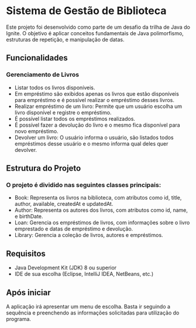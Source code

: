 # Sistema de Gestão de Biblioteca
Este projeto foi desenvolvido como parte de um desafio da trilha de Java do Ignite. O objetivo é aplicar conceitos fundamentais de Java polimorfismo, estruturas de repetição, e manipulação de datas.

## Funcionalidades
### Gerenciamento de Livros
- Listar todos os livros disponíveis.
- Em empréstimo são exibidos apenas os livros que estão disponíveis para empréstimo e é possível realizar o empréstimo desses livros.
- Realizar empréstimo de um livro: Permite que um usuário escolha um livro disponível e registre o empréstimo.
- É possível listar todos os empréstimos realizados.
- É possível fazer a devolução do livro e o mesmo fica disponível para novo empréstimo.
- Devolver um livro: O usuário informa o usuário, são listados todos empréstimos desse usuário e o mesmo informa qual deles quer devolver.

## Estrutura do Projeto
### O projeto é dividido nas seguintes classes principais:

- Book: Representa os livros na biblioteca, com atributos como id, title, author, available, createdAt e updatedAt.
- Author: Representa os autores dos livros, com atributos como id, name, e birthDate.
- Loan: Gerencia os empréstimos de livros, com informações sobre o livro emprestado e datas de empréstimo e devolução.
- Library: Gerencia a coleção de livros, autores e empréstimos.

## Requisitos
- Java Development Kit (JDK) 8 ou superior
- IDE de sua escolha (Eclipse, IntelliJ IDEA, NetBeans, etc.)

## Após iniciar
A aplicação irá apresentar um menu de escolha. Basta ir seguindo a sequência e preenchendo as informações solicitadas para utilização do programa.

